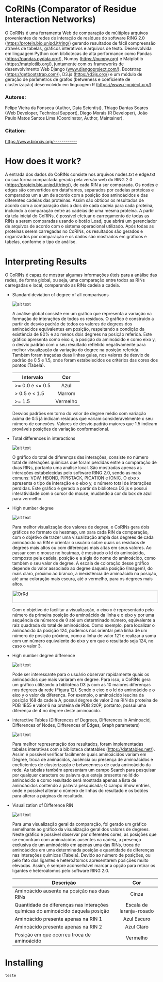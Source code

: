 # CoRINs (Comparator of Residue Interaction Networks)
O CoRINs é uma ferramenta Web de comparação de múltiplos arquivos provenientes de redes de interação de resíduos do software RING 2.0 (https://protein.bio.unipd.it/ring/) gerando resultados de fácil compreensão através de tabelas, gráficos interativos e arquivos de texto. Desenvolvida em linguagem Python com bibliotecas de alta performance como Pandas (https://pandas.pydata.org/), Numpy (https://numpy.org) e Matplotlib (https://matplotlib.org/), juntamente com os frameworks de desenvolvimento Web Django (www.djangoproject.com/), Bootstrap (https://getbootstrap.com/), D3.js (https://d3js.org/) e um módulo de geração de parâmetros de grafos (betweness e coeficiente de clusterização) desenvolvido em linguagem R (https://www.r-project.org/).

### Autores: 
Felipe Vieira da Fonseca (Author, Data Scientist), Thiago Dantas Soares (Web Developer, Technical Support), Diego Morais (R Developer), João Paulo Matos Santos Lima (Coordinator, Author, Maintainer).

### Citation: 
https://www.biorxiv.org/------------

# How does it work?
A entrada dos dados do CoRINs consiste nos arquivos nodes.txt e edge.txt ou sua forma compactada gerada pela versão web do RING 2.0 (https://protein.bio.unipd.it/ring/), de cada RIN a ser comparada. Os nodes e edges são convertidos em dataframes, separados por cadeias proteicas e comparados um a um de acordo com a posição dos aminoácidos e das diferentes cadeias das proteínas. Assim são obtidos os resultados de acordo com a comparação dois a dois de cada cadeia para cada proteína, incluindo a comparação entre as cadeias de uma mesma proteína.
A partir da tela inicial do CoRINs, é possível efetuar o carregamento de todas as RINs a serem comparadas usando o botão Load, que abrirá um gerenciador de arquivos de acordo com o sistema operacional utilizado. Após todas as proteínas serem carregadas no CoRINs, os resultados são gerados e organizados por comparação e os dados são mostrados em gráficos e tabelas, conforme o tipo de análise. 

# Interpreting Results
O CoRINs é capaz de mostrar algumas informações úteis para a análise das redes, de forma global, ou seja, uma comparação entre todos as RINs carregadas e local, comparando as RINs cadeia a cadeia.

* Standard deviation of degree of all comparisons

  ![alt text](https://github.com/ffvieira18/teste/blob/master/Images/grafico1-standard-deviation-of-degree-of-all-comparisons.png)

  A análise global consiste em um gráfico que representa a variação na formação de interações de todos os resíduos. O gráfico é construído a partir do desvio padrão de todos os valores de degrees dos aminoácidos equivalentes em posição, respeitando a condição da existência de 80% e ao menos dois degrees na posição referida.
Este gráfico apresenta como eixo x, a posição do aminoácido e como eixo y, o desvio padrão com o seu resultado refletido negativamente para melhor visualização da variação do degree na posição referida. Também foram traçadas duas linhas guias, nos valores de desvio de padrão de 0.5 e 1.5, onde foram estabelecidos os critérios das cores dos pontos (Tabela). 

  | Intervalo        | Cor          | 
  | ---------------- |:------------:|
  | >= 0.0 e <= 0.5  | Azul         |
  | > 0.5 e < 1.5    | Marrom       | 
  | >= 1.5           | Vermelho     |   

  Desvios padrões em torno do valor de degree médio com variação acima de 0.5 já indicam resíduos que variam consideravelmente o seu número de conexões. Valores de desvio padrão maiores que 1.5 indicam prováveis posições de variação conformacional.

* Total differences in interactions

  ![alt text](https://github.com/ffvieira18/teste/blob/master/Images/grafico2-Total-differences-in-interactions.png)

  O gráfico do total de diferenças das interações, consiste no número total de interações químicas que foram perdidas entre a comparação de duas RINs, portanto uma análise local. São mostradas apenas as interações estabelecidas pelo software RING 2.0, sendo as mais comuns: VDW, HBOND, PIPISTACK, PICATION e IONIC. 
O eixo x apresenta o tipo de interação e o eixo y, o número total de interações perdidas. Este gráfico é gerado a partir da biblioteca D3.js e possui interatividade com o cursor do mouse, mudando a cor do box de azul para vermelho.

* High number degree

  ![alt text](https://github.com/ffvieira18/teste/blob/master/Images/grafico3-High-number-degree.png)
  
  Para melhor visualização dos valores de degree, o CoRINs gera dois gráficos no formato de heatmap, um para cada RIN da comparação, com o objetivo de trazer uma visualização ampla dos degrees de cada aminoácido na RIN e orientar o usuário sobre quais os resíduos de degrees mais altos ou com diferenças mais altas em seus valores.
  Ao passar com o mouse no heatmap, é mostrado o Id do aminoácido, composto pela cadeia, posição e a sigla do nome do aminoácido, como também o seu valor de degree. A escala de coloração desse gráfico depende do valor associado ao degree daquela posição (Imagem), do mais claro, próximo ao branco, a inexistência de aminoácido na posição, até uma coloração mais escura, até o vermelho, para os degrees mais altos.

  <img src="https://raw.githubusercontent.com/d3/d3-scale-chromatic/master/img/OrRd.png" width="100%" height="40" alt="OrRd">
  
  Com o objetivo de facilitar a visualização, o eixo x é representado pelo número da primeira posição do aminoácido da linha e o eixo y por uma sequência de números de 0 até um determinado número, equivalente a raiz quadrada do total de aminoácidos. Como exemplo, para localizar o aminoácido da posição 124, podemos nos orientar pela linha de um número de posição próximo, como a linha de valor 121 e realizar a soma com um número equivalente do eixo y em que o resultado seja 124, no caso o valor 3.

* High number degree difference

  ![alt text](https://github.com/ffvieira18/teste/blob/master/Images/grafico4-high-numbers-of-degree-differences.png)

  Pode ser interessante para o usuário observar rapidamente quais os aminoácidos que mais variaram em degree. Para isso, o CoRINs gera um gráfico utilizando a biblioteca D3.js com as 10 maiores diferenças nos degrees da rede (Figura 12). Sendo o eixo x o Id do aminoácido e o eixo y o valor da diferença. Por exemplo, o aminoácido leucina da posição 168 da cadeia A, possui degree de valor 2 na RIN da proteína de PDB 1B55 e valor 6 na proteína de PDB 2z0P, portanto, possui uma diferença de 4 no degree deste aminoácido.   

* Interactive Tables (Differences of Degrees, Differences in Aminoacid, Differences of Nodes, Differences of Edges, Graph parameters)

  ![alt text](https://github.com/ffvieira18/teste/blob/master/Images/grafico5-differences-of-degrees.png)

  Para melhor representação dos resultados, foram implementadas tabelas interativas com a biblioteca datatables (https://datatables.net/). Assim é possível verificar facilmente quais aminoácidos variam em Degree, troca de aminácidos, ausência ou presença de aminoácidos e coeficientes de clusterização e betweenness de cada aminoácido da rede. As tabelas também apresentam um campo Search para pesquisar por qualquer caractere ou palavra que esteja presente no Id do aminoácido e como resultado será mostrada apenas a lista de aminoácidos contendo a palavra pesquisada; O campo Show entries, onde é possível alterar o número de linhas do resultado e os botões para alterar a páginas do resultado.

* Visualization of Difference RIN

  ![alt text](https://github.com/ffvieira18/teste/blob/master/Images/grafico6-visualization-of-differences-RIN.png)

  Para uma visualização geral da comparação, foi gerado um gráfico semelhante ao gráfico da visualização geral dos valores de degrees. Neste gráfico é possível observar por diferentes cores, as posições que se encontram com aminoácidos ausentes na cadeia, a presença exclusiva de um aminoácido em apenas uma das RINs, troca de aminoácidos em uma determinada posição e quantidade de diferenças nas interações químicas (Tabela). Devido ao número de posições, ou pelo fato dos ligantes e heteroátomos apresentarem posições muito elevadas. Assim, é sempre aconselhável marcar a opção para retirar os ligantes e heteroátomos pelo software RING 2.0. 

  | Descrição       | Cor          | 
  | ---------------- |:------------:|
  | Aminoácido ausente na posição nas duas RINs  | Cinza         |
  | Quantidade de diferenças nas interações químicas do aminoácido daquela posição    | Escala de laranja-rosado       | 
  | Aminoácido presente apenas na RIN 1           | Azul Escuro     |   
  | Aminoácido presente apenas na RIN 2           | Azul Claro   |  
  | Posição em que ocorreu troca de aminoácido           | Vermelho     |  

# Installing

```js
teste
```
